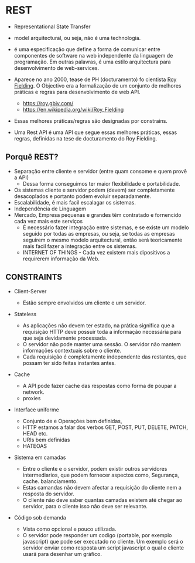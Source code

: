# REST

- Representational State Transfer

- model arquitectural, ou seja, não é uma technologia.

- é uma especificação que define a forma de comunicar entre componentes de software na web independente da linguagem de programação. Em outras palavras, é uma estilo arquitectura para desenvolvimento de web-services.

- Aparece no ano 2000, tease de PH (docturamento) fo cientista [Roy Fielding](https://roy.gbiv.com/). O Objectivo era a formalização de um conjunto de melhores práticas e regras para desenvolvimento de web API. 
    - https://roy.gbiv.com/
    - https://en.wikipedia.org/wiki/Roy_Fielding

- Essas melhores práticas/regras são designadas por constrains.
- Uma Rest API é uma API que segue essas melhores práticas, essas regras, definidas na tese de docturamento do Roy Fielding.


## Porquê REST?

* Separação entre cliente e servidor (entre quam consome e quem provê a API)
    * Dessa forma conseguimos ter maior flexibilidade e portabilidade.
* Os sistemas cliente e servidor podem (devem) ser completamente desacoplados e portanto podem evoluir separadamente.
* Escalabilidade, é mais facil escalagar os sistemas.
* Independência de Linguagem
* Mercado, Empresa pequenas e grandes têm contratado e fornencido cada vez mais este serviços
    * É necessário fazer integração entre sistemas, e se existe um modelo seguido por todas as empresas, ou seja, se todas as empresas seguirem o mesmo modelo arquitectural, então será teoricamente mais facil fazer a integração entre os sistemas.
    * INTERNET OF THINGS - Cada vez existem mais dipositivos a requirerem informação da Web.
    
    
## CONSTRAINTS

* Client-Server
    * Estão sempre envolvidos um cliente e um servidor.
* Stateless
    * As aplicações não devem ter estado, na prática significa que a requisição HTTP deve possuir toda a informação necessária para que seja devidamente processada.
    * O servidor não pode manter uma sessão. O servidor não mantem informações contextuais sobre o cliente.
    * Cada requisição é completamente independente das restantes, que possam ter sido feitas instantes antes.
* Cache
    * A API pode fazer cache das respostas como forma de poupar a network.
    * proxies

* Interface uniforme
    * Conjunto de e Operações bem definidas, 
    * HTTP estamos a falar dos verbos GET, POST, PUT, DELETE, PATCH, HEAD etc.
    * URIs bem definidas
    * HATEOAS

* Sistema em camadas
    * Entre o cliente e o servidor, podem existir outros servidores intermediarios, que podem fornecer aspectos como, Segurança, cache. balanciamento. 
    * Estas camandas não devem afectar a requisição do cliente nem a resposta do servidor.
    * O cliente não deve saber quantas camadas existem até chegar ao servidor, para o cliente isso não deve ser relevante.

* Código sob demanda
    * Vista como opcional e pouco utilizada.
    * O servidor pode responder um codigo (portable, por exemplo javascript) que pode ser executado no cliente. Um exemplo será o servidor enviar como resposta um script javascript o qual o cliente usará para desenhar um gráfico.


